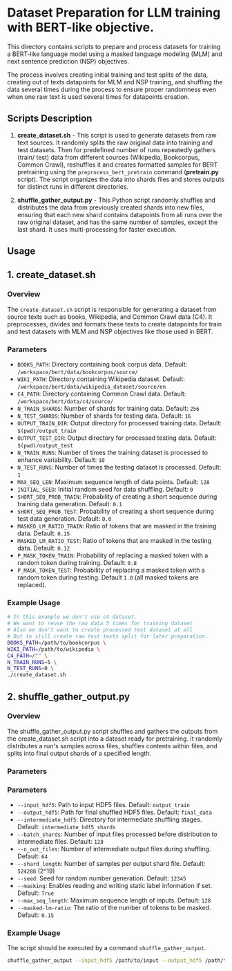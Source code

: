 # Dataset Preparation for LLM training with BERT-like objective.

This directory contains scripts to prepare and process datasets for training a BERT-like language model using a masked language modeling (MLM) and next sentence prediction (NSP) objectives. 

The process involves creating initial training and test splits of the data, creating out of texts datapoints for MLM and NSP training, and shuffling the data several times during the process to ensure proper randomness even when one raw text is used several times for datapoints creation.


## Scripts Description

1. **create_dataset.sh** - This script is used to generate datasets from raw text sources. It randomly splits the raw original data into training and test datasets. Then for predefined number of runs repeatedly gathers (train/ test) data from different sources (Wikipedia, Bookcorpus, Common Crawl), reshuffles it and creates formatted samples for BERT pretraining using the `preprocess_bert_pretrain` command (**pretrain.py** script). The script organizes the data into shards files and stores outputs for distinct runs in different directories.

2. **shuffle_gather_output.py** - This Python script randomly shuffles and distributes the data from previously created shards into new files, ensuring that each new shard contains datapoints from all runs over the raw original dataset, and has the same number of samples, except the last shard. It uses multi-processing for faster execution.

## Usage

## 1. create_dataset.sh

### Overview

The `create_dataset.sh` script is responsible for generating a dataset from source texts such as books, Wikipedia, and Common Crawl data (C4). It preprocesses, divides and formats these texts to create datapoints for train and test datasets with MLM and NSP objectives like those used in BERT.

### Parameters

- `BOOKS_PATH`: Directory containing book corpus data. Default: `/workspace/bert/data/bookcorpus/source/`
- `WIKI_PATH`: Directory containing Wikipedia dataset. Default: `/workspace/bert/data/wikipedia_dataset/source/en`
- `C4_PATH`: Directory containing Common Crawl data. Default: `/workspace/bert/data/c4/source/`
- `N_TRAIN_SHARDS`: Number of shards for training data. Default: `256`
- `N_TEST_SHARDS`: Number of shards for testing data. Default: `16`
- `OUTPUT_TRAIN_DIR`: Output directory for processed training data. Default: `$(pwd)/output_train`
- `OUTPUT_TEST_DIR`: Output directory for processed testing data. Default: `$(pwd)/output_test`
- `N_TRAIN_RUNS`: Number of times the training dataset is processed to enhance variability. Default: `10`
- `N_TEST_RUNS`: Number of times the testing dataset is processed. Default: `1`
- `MAX_SEQ_LEN`: Maximum sequence length of data points. Default: `128`
- `INITIAL_SEED`: Initial random seed for data shuffling. Default: `0`
- `SHORT_SEQ_PROB_TRAIN`: Probability of creating a short sequence during training data generation. Default: `0.1`
- `SHORT_SEQ_PROB_TEST`: Probability of creating a short sequence during test data generation. Default: `0.0`
- `MASKED_LM_RATIO_TRAIN`: Ratio of tokens that are masked in the training data. Default: `0.15`
- `MASKED_LM_RATIO_TEST`: Ratio of tokens that are masked in the testing data. Default: `0.12`
- `P_MASK_TOKEN_TRAIN`: Probability of replacing a masked token with a random token during training. Default: `0.8`
- `P_MASK_TOKEN_TEST`: Probability of replacing a masked token with a random token during testing. Default `1.0` (all masked tokens are replaced).
### Example Usage

```bash
# In this example we don't use c4 dataset.
# We want to reuse the raw data 5 times for training dataset 
# Also we don't want to create processed test dataset at all
# But to still create raw test texts split for later preparation.
BOOKS_PATH=/path/to/bookcorpus \
WIKI_PATH=/path/to/wikipedia \
C4_PATH=/"" \
N_TRAIN_RUNS=5 \
N_TEST_RUNS=0 \
./create_dataset.sh
```

## 2. shuffle_gather_output.py

### Overview

The shuffle_gather_output.py script shuffles and gathers the outputs from the create_dataset.sh script into a dataset ready for pretraining. It randomly distributes a run's samples across files, shuffles contents within files, and splits into final output shards of a specified length.

### Parameters

### Parameters

- `--input_hdf5`: Path to input HDF5 files. Default: `output_train`
- `--output_hdf5`: Path for final shuffled HDF5 files. Default: `final_data`
- `--intermediate_hdf5`: Directory for intermediate shuffling stages. Default: `intermediate_hdf5_shards`
- `--batch_shards`: Number of input files processed before distribution to intermediate files. Default: `128`
- `--n_out_files`: Number of intermediate output files during shuffling. Default: `64`
- `--shard_length`: Number of samples per output shard file. Default: `524288` (2^19)
- `--seed`: Seed for random number generation. Default: `12345`
- `--masking`: Enables reading and writing static label information if set. Default: `True`
- `--max_seq_length`: Maximum sequence length of inputs. Default: `128`
- `--masked-lm-ratio`: The ratio of the number of tokens to be masked. Default: `0.15`

### Example Usage

The script should be executed by a command `shuffle_gather_output`.

```bash
shuffle_gather_output --input_hdf5 /path/to/input --output_hdf5 /path/to/output
```
